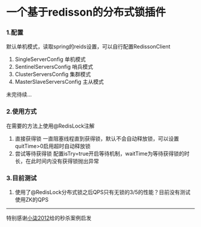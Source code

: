 # 一个基于redisson的分布式锁插件
### 1.配置
默认单机模式，读取spring的reids设置，可以自行配置RedissonClient 
1. SingleServerConfig 单机模式
2. SentinelServersConfig 哨兵模式
3. ClusterServersConfig 集群模式
4. MasterSlaveServersConfig 主从模式

未完待续...
### 2.使用方式
在需要的方法上使用@RedisLock注解
1. 直接获得锁
    一直阻塞线程直到获得锁，默认不会自动释放锁，可以设置quitTime>0启用超时自动释放锁
2. 尝试等待获得锁
    配置isTry=true开启等待机制，waitTime为等待获得锁的时长，在此时间内没有获得锁抛出异常
### 3.目前测试
1. 使用了@RedisLock分布式锁之后QPS只有无锁的3/5的性能？目前没有测试使用ZK的QPS

---

特别感谢[小柒2012](https://gitee.com/52itstyle/spring-boot-seckill)给的秒杀案例启发

